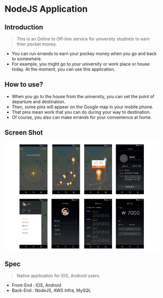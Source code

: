 # NodeJS Application

## Introduction
> This is an Online to Off-line service for university studnets to earn thier pocket money. 
- You can run errands to earn your pockey money when you go and back to somewhere. 
- For example, you might go to your university or work place or house today. At the moment, you can use this application.

## How to use?
- When you go to the house from the university, you can set the point of departure and destination.
- Then, some pins will appear on the Google map in your mobile phone.
- That pins mean work that you can do during your way to destination.
- Of course, you also can make errands for your convenience at home.

## Screen Shot
![1](./images/workflow.png)

## Spec
> Native application for IOS, Android users.
- Front-End : IOS, Android
- Back-End : NodeJS, AWS Infra, MySQL 
